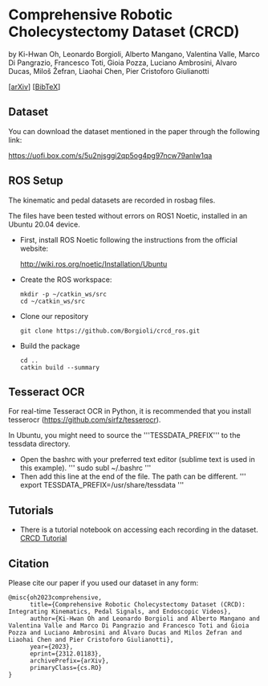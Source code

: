 # Comprehensive Robotic Cholecystectomy Dataset (CRCD)
by Ki-Hwan Oh, Leonardo Borgioli, Alberto Mangano, Valentina Valle, Marco Di Pangrazio, Francesco Toti, Gioia Pozza, Luciano Ambrosini, Alvaro Ducas, Miloš Žefran, Liaohai Chen, Pier Cristoforo Giulianotti

[[arXiv](https://arxiv.org/abs/2312.01183)] [[BibTeX](https://uofi.box.com/s/0cxpk70we719hxcqsdn3bx05lw9yfsth)]

## Dataset

You can download the dataset mentioned in the paper through the following link:

https://uofi.box.com/s/5u2njsggi2qp5og4pg97ncw79anlw1qa

## ROS Setup

The kinematic and pedal datasets are recorded in rosbag files. 

The files have been tested without errors on ROS1 Noetic, installed in an Ubuntu 20.04 device.

- First, install ROS Noetic following the instructions from the official website:

  http://wiki.ros.org/noetic/Installation/Ubuntu
  
- Create the ROS workspace:
  ```
  mkdir -p ~/catkin_ws/src
  cd ~/catkin_ws/src
  ```
- Clone our repository
  ```
  git clone https://github.com/Borgioli/crcd_ros.git
  ```
- Build the package
  ```
  cd ..
  catkin build --summary
  ```

## Tesseract OCR
For real-time Tesseract OCR in Python, it is recommended that you install tesserocr (https://github.com/sirfz/tesserocr).

In Ubuntu, you might need to source the '''TESSDATA_PREFIX''' to the tessdata directory.
- Open the bashrc with your preferred text editor (sublime text is used in this example).
'''
sudo subl ~/.bashrc
'''
- Then add this line at the end of the file. The path can be different.
'''
export TESSDATA_PREFIX=/usr/share/tessdata
'''
  

## Tutorials
- There is a tutorial notebook on accessing each recording in the dataset. [CRCD Tutorial](notebooks/CRCD_Tutorial.ipynb)

## Citation

Please cite our paper if you used our dataset in any form: 
```
@misc{oh2023comprehensive,
      title={Comprehensive Robotic Cholecystectomy Dataset (CRCD): Integrating Kinematics, Pedal Signals, and Endoscopic Videos}, 
      author={Ki-Hwan Oh and Leonardo Borgioli and Alberto Mangano and Valentina Valle and Marco Di Pangrazio and Francesco Toti and Gioia Pozza and Luciano Ambrosini and Alvaro Ducas and Milos Zefran and Liaohai Chen and Pier Cristoforo Giulianotti},
      year={2023},
      eprint={2312.01183},
      archivePrefix={arXiv},
      primaryClass={cs.RO}
}
```
